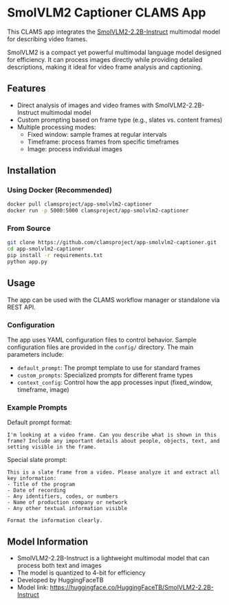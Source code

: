 # SmolVLM2 Captioner CLAMS App

This CLAMS app integrates the [SmolVLM2-2.2B-Instruct](https://huggingface.co/HuggingFaceTB/SmolVLM2-2.2B-Instruct) multimodal model for describing video frames. 

SmolVLM2 is a compact yet powerful multimodal language model designed for efficiency. It can process images directly while providing detailed descriptions, making it ideal for video frame analysis and captioning.

## Features

- Direct analysis of images and video frames with SmolVLM2-2.2B-Instruct multimodal model
- Custom prompting based on frame type (e.g., slates vs. content frames)
- Multiple processing modes:
  - Fixed window: sample frames at regular intervals
  - Timeframe: process frames from specific timeframes
  - Image: process individual images

## Installation

### Using Docker (Recommended)

```bash
docker pull clamsproject/app-smolvlm2-captioner
docker run -p 5000:5000 clamsproject/app-smolvlm2-captioner
```

### From Source

```bash
git clone https://github.com/clamsproject/app-smolvlm2-captioner.git
cd app-smolvlm2-captioner
pip install -r requirements.txt
python app.py
```

## Usage

The app can be used with the CLAMS workflow manager or standalone via REST API.

### Configuration

The app uses YAML configuration files to control behavior. Sample configuration files are provided in the `config/` directory. The main parameters include:

- `default_prompt`: The prompt template to use for standard frames
- `custom_prompts`: Specialized prompts for different frame types
- `context_config`: Control how the app processes input (fixed_window, timeframe, image)

### Example Prompts

Default prompt format:
```
I'm looking at a video frame. Can you describe what is shown in this frame? Include any important details about people, objects, text, and setting visible in the frame.
```

Special slate prompt:
```
This is a slate frame from a video. Please analyze it and extract all key information: 
- Title of the program
- Date of recording
- Any identifiers, codes, or numbers
- Name of production company or network
- Any other textual information visible 

Format the information clearly.
```

## Model Information

- SmolVLM2-2.2B-Instruct is a lightweight multimodal model that can process both text and images
- The model is quantized to 4-bit for efficiency
- Developed by HuggingFaceTB
- Model link: https://huggingface.co/HuggingFaceTB/SmolVLM2-2.2B-Instruct
